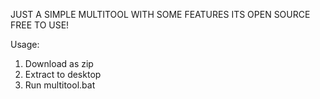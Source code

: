 JUST A SIMPLE MULTITOOL WITH SOME FEATURES ITS OPEN SOURCE FREE TO USE!

Usage:
1. Download as zip
2. Extract to desktop
3. Run multitool.bat
